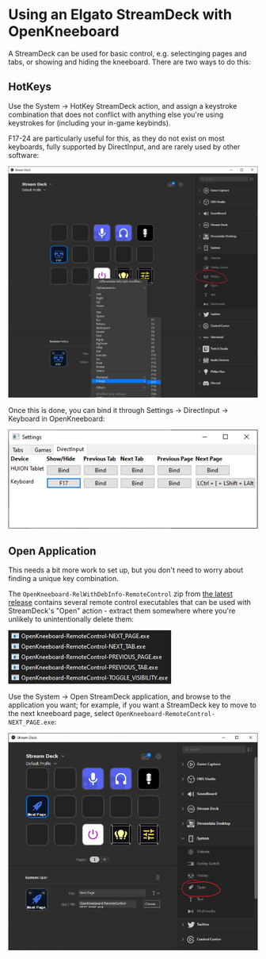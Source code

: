 # Using an Elgato StreamDeck with OpenKneeboard

A StreamDeck can be used for basic control, e.g. selectinging pages and tabs, or showing and hiding the kneeboard. There are two ways to do this:

## HotKeys

Use the System -> HotKey StreamDeck action, and assign a keystroke combination that does not conflict with anything else you're using keystrokes for (including your in-game keybinds).

F17-24 are particularly useful for this, as they do not exist on most keyboards, fully supported by DirectInput,  and are rarely used by other software:

![binding F17 through the StreamDeck UI](screenshots/streamdeck-hotkey.png)

Once this is done, you can bind it through Settings -> DirectInput -> Keyboard in OpenKneeboard:

![screenshot of F17 bound to show/hide in OpenKneeboard](screenshots/openkneeboard-bound-f17.png)

## Open Application

This needs a bit more work to set up, but you don't need to worry about finding a unique key combination.

The `OpenKneeboard-RelWithDebInfo-RemoteControl` zip from [the latest release](https://github.com/fredemmott/OpenKneeboard/releases/latest) contains several remote control executables that can be used with StreamDeck's "Open" action - extract them somewhere where you're unlikely to unintentionally delete them:

![OpenKneeboard-Remote-PREVIOUS_PAGE.exe, -NEXT_PAGE.exe, -NEXT_TAB.exe, etc](screenshots/remote-controls.png)

Use the System -> Open StreamDeck application, and browse to the application you want; for example, if you want a StreamDeck key to move to the next kneeboard page, select `OpenKneeboard-RemoteControl-NEXT_PAGE.exe`:

![Screenshot of Elgato software with Next Page remote control](screenshots/streamdeck-open.png)

